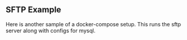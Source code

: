 ## SFTP Example

Here is another sample of a docker-compose setup. This runs the sftp server along with configs for mysql.
